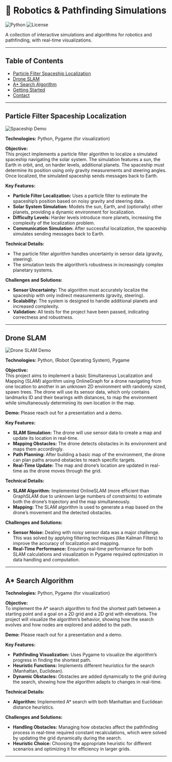 # 🚀 Robotics & Pathfinding Simulations

![Python](https://img.shields.io/badge/python-3.8%2B-blue)
![License](https://img.shields.io/badge/license-MIT-green)

A collection of interactive simulations and algorithms for robotics and pathfinding, with real-time visualizations.

---

## Table of Contents
- [Particle Filter Spaceship Localization](#particle-filter-spaceship-localization)
- [Drone SLAM](#drone-slam)
- [A* Search Algorithm](#a-search-algorithm)
- [Getting Started](#getting-started)
- [Contact](#contact)

---

## Particle Filter Spaceship Localization

![Spaceship Demo](assets/proj1.gif)

**Technologies:** Python, Pygame (for visualization)

**Objective:**  
This project implements a particle filter algorithm to localize a simulated spaceship navigating the solar system. The simulation features a sun, the Earth in orbit, and, on harder levels, additional planets. The spaceship must determine its position using only gravity measurements and steering angles. Once localized, the simulated spaceship sends messages back to Earth.

**Key Features:**
- **Particle Filter Localization:** Uses a particle filter to estimate the spaceship’s position based on noisy gravity and steering data.
- **Solar System Simulation:** Models the sun, Earth, and (optionally) other planets, providing a dynamic environment for localization.
- **Difficulty Levels:** Harder levels introduce more planets, increasing the complexity of the localization problem.
- **Communication Simulation:** After successful localization, the spaceship simulates sending messages back to Earth.

**Technical Details:**
- The particle filter algorithm handles uncertainty in sensor data (gravity, steering).
- The simulation tests the algorithm’s robustness in increasingly complex planetary systems.

**Challenges and Solutions:**
- **Sensor Uncertainty:** The algorithm must accurately localize the spaceship with only indirect measurements (gravity, steering).
- **Scalability:** The system is designed to handle additional planets and increased complexity.
- **Validation:** All tests for the project have been passed, indicating correctness and robustness.

---

## Drone SLAM

![Drone SLAM Demo](assets/proj2.gif)

**Technologies:** Python, (Robot Operating System), Pygame

**Objective:**  
This project aims to implement a basic Simultaneous Localization and Mapping (SLAM) algorithm using OnlineGraph for a drone navigating from one location to another in an unknown 2D environment with randomly sized, spawn trees. The drone will use its sensor data, which only contains landmarks ID and their bearings with distances, to map the environment while simultaneously determining its own location in the map.

**Demo:** Please reach out for a presentation and a demo.

**Key Features:**
- **SLAM Simulation:** The drone will use sensor data to create a map and update its location in real-time.
- **Mapping Obstacles:** The drone detects obstacles in its environment and maps them accordingly.
- **Path Planning:** After building a basic map of the environment, the drone can plan paths around obstacles to reach specific targets.
- **Real-Time Update:** The map and drone’s location are updated in real-time as the drone moves through the grid.

**Technical Details:**
- **SLAM Algorithm:** Implemented OnlineSLAM (more efficient than GraphSLAM due to unknown large numbers of constraints) to estimate both the drone’s trajectory and the map simultaneously.
- **Mapping:** The SLAM algorithm is used to generate a map based on the drone’s movement and the detected obstacles.

**Challenges and Solutions:**
- **Sensor Noise:** Dealing with noisy sensor data was a major challenge. This was solved by applying filtering techniques (like Kalman Filters) to improve the accuracy of localization and mapping.
- **Real-Time Performance:** Ensuring real-time performance for both SLAM calculations and visualization in Pygame required optimization in data handling and computation.

---

## A* Search Algorithm

**Technologies:** Python, Pygame (for visualization)

**Objective:**  
To implement the A* search algorithm to find the shortest path between a starting point and a goal on a 2D grid and a 2D grid with elevations. The project will visualize the algorithm’s behavior, showing how the search evolves and how nodes are explored and added to the path.

**Demo:** Please reach out for a presentation and a demo.

**Key Features:**
- **Pathfinding Visualization:** Uses Pygame to visualize the algorithm’s progress in finding the shortest path.
- **Heuristic Functions:** Implements different heuristics for the search (Manhattan, Euclidean).
- **Dynamic Obstacles:** Obstacles are added dynamically to the grid during the search, showing how the algorithm adapts to changes in real-time.

**Technical Details:**
- **Algorithm:** Implemented A* search with both Manhattan and Euclidean distance heuristics.

**Challenges and Solutions:**
- **Handling Obstacles:** Managing how obstacles affect the pathfinding process in real-time required constant recalculations, which were solved by updating the grid dynamically during the search.
- **Heuristic Choice:** Choosing the appropriate heuristic for different scenarios and optimizing it for efficiency in larger grids.

---

